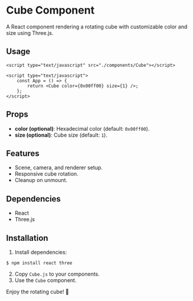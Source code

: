 
<h1>Cube Component</h1>

<p>A React component rendering a rotating cube with customizable color and size using Three.js.</p>

<h2>Usage</h2>

<pre><code>&lt;script type="text/javascript" src="./components/Cube"&gt;&lt;/script&gt;

&lt;script type="text/javascript"&gt;
    const App = () => {
        return &lt;Cube color={0x00ff00} size={1} /&gt;;
    };
&lt;/script&gt;
</code></pre>

<h2>Props</h2>

<ul>
    <li><strong>color (optional)</strong>: Hexadecimal color (default: <code>0x00ff00</code>).</li>
    <li><strong>size (optional)</strong>: Cube size (default: <code>1</code>).</li>
</ul>

<h2>Features</h2>

<ul>
    <li>Scene, camera, and renderer setup.</li>
    <li>Responsive cube rotation.</li>
    <li>Cleanup on unmount.</li>
</ul>

<h2>Dependencies</h2>

<ul>
    <li>React</li>
    <li>Three.js</li>
</ul>

<h2>Installation</h2>

<ol>
    <li>Install dependencies:</li>
</ol>

<pre><code>$ npm install react three
</code></pre>

<ol start="2">
    <li>Copy <code>Cube.js</code> to your components.</li>
    <li>Use the <code>Cube</code> component.</li>
</ol>

<p>Enjoy the rotating cube! 🚀</p>
